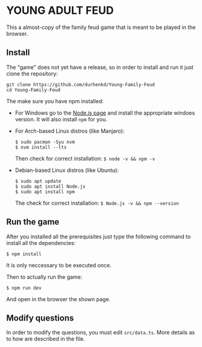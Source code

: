 # YOUNG ADULT FEUD

This a almost-copy of the family feud game that is meant to be played in the browser.

## Install

The "game" does not yet have a release, so in order to install and run it just clone the repository:
```
git clone https://github.com/durhenkd/Young-Family-Feud
cd Young-Family-Feud
```

The make sure you have npm installed:
- For Windows go to the [Node.js page](https://nodejs.org/en/download) and install the appropriate windoes version. It will also install `npm` for you.
- For Arch-based Linux distros (like Manjaro): 
  ```
  $ sudo pacman -Syu nvm
  $ nvm install --lts
  ```
  Then check for correct installation: `$ node -v && npm -v`

- Debian-based Linux distros (like Ubuntu):
  ```
  $ sudo apt update
  $ sudo apt install Node.js
  $ sudo apt install npm
  ```
  The check for correct installation: ` $ Node.js -v && npm --version `

## Run the game

After you installed all the prerequisites just type the following command to install all the dependencies:
```
$ npm install
```
It is only neccessary to be executed once.

Then to actually run the game:

```
$ npm run dev
```

And open in the browser the shown page.

## Modify questions

In order to modify the questions, you must edit `src/data.ts`. More details as to how are described in the file.